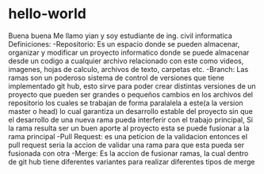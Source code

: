 # hello-world
Buena buena
Me llamo yian y soy estudiante de ing. civil informatica
Definiciones:
-Repositorio: Es un espacio donde se pueden almacenar, organizar y modificar un proyecto informatico donde se puede almacenar desde un codigo a cualquier archivo relacionado con este como videos, imagenes, hojas de calculo, archivos de texto, carpetas etc.
-Branch: Las ramas son un poderoso sistema de control de versiones que tiene implementado git hub, esto sirve para poder crear distintas versiones de un proyecto que pueden ser grandes o pequeños cambios en los archivos del repositorio los cuales se trabajan de forma paralalela a este(a la version master o head) lo cual garantiza un desarrollo estable del proyecto sin que el desarrollo de una nueva rama pueda interferir con el trabajo principal, Si la rama resulta ser un buen aporte al proyecto esta se puede fusionar a la rama principal
-Pull Request: es una peticion de la validacion entonces el pull request seria la accion de validar una rama para que esta pueda ser fusionada con otra
-Merge: Es la accion de fusionar ramas, la cual dentro de git hub tiene diferentes variantes para realizar diferentes tipos de merge
